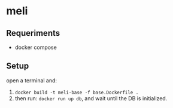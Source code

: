 # meli

## Requeriments

* docker compose

## Setup

open a terminal and:
1. `docker build -t meli-base -f base.Dockerfile .`
2. then run: `docker run up db`, and wait until the DB is initialized.

